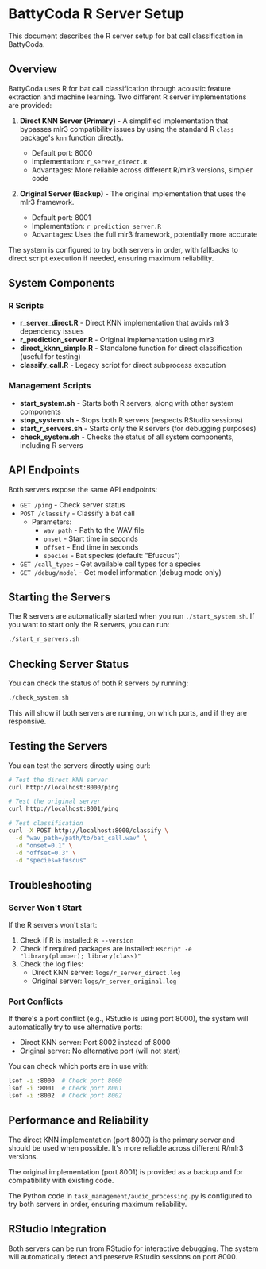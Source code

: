 # BattyCoda R Server Setup

This document describes the R server setup for bat call classification in BattyCoda.

## Overview

BattyCoda uses R for bat call classification through acoustic feature extraction and machine learning. Two different R server implementations are provided:

1. **Direct KNN Server (Primary)** - A simplified implementation that bypasses mlr3 compatibility issues by using the standard R `class` package's `knn` function directly.
   - Default port: 8000
   - Implementation: `r_server_direct.R`
   - Advantages: More reliable across different R/mlr3 versions, simpler code

2. **Original Server (Backup)** - The original implementation that uses the mlr3 framework.
   - Default port: 8001
   - Implementation: `r_prediction_server.R`
   - Advantages: Uses the full mlr3 framework, potentially more accurate

The system is configured to try both servers in order, with fallbacks to direct script execution if needed, ensuring maximum reliability.

## System Components

### R Scripts

- **r_server_direct.R** - Direct KNN implementation that avoids mlr3 dependency issues
- **r_prediction_server.R** - Original implementation using mlr3
- **direct_kknn_simple.R** - Standalone function for direct classification (useful for testing)
- **classify_call.R** - Legacy script for direct subprocess execution

### Management Scripts

- **start_system.sh** - Starts both R servers, along with other system components
- **stop_system.sh** - Stops both R servers (respects RStudio sessions)
- **start_r_servers.sh** - Starts only the R servers (for debugging purposes)
- **check_system.sh** - Checks the status of all system components, including R servers

## API Endpoints

Both servers expose the same API endpoints:

- `GET /ping` - Check server status
- `POST /classify` - Classify a bat call
  - Parameters:
    - `wav_path` - Path to the WAV file
    - `onset` - Start time in seconds
    - `offset` - End time in seconds
    - `species` - Bat species (default: "Efuscus")
- `GET /call_types` - Get available call types for a species
- `GET /debug/model` - Get model information (debug mode only)

## Starting the Servers

The R servers are automatically started when you run `./start_system.sh`. If you want to start only the R servers, you can run:

```bash
./start_r_servers.sh
```

## Checking Server Status

You can check the status of both R servers by running:

```bash
./check_system.sh
```

This will show if both servers are running, on which ports, and if they are responsive.

## Testing the Servers

You can test the servers directly using curl:

```bash
# Test the direct KNN server
curl http://localhost:8000/ping

# Test the original server
curl http://localhost:8001/ping

# Test classification
curl -X POST http://localhost:8000/classify \
  -d "wav_path=/path/to/bat_call.wav" \
  -d "onset=0.1" \
  -d "offset=0.3" \
  -d "species=Efuscus"
```

## Troubleshooting

### Server Won't Start

If the R servers won't start:

1. Check if R is installed: `R --version`
2. Check if required packages are installed: `Rscript -e "library(plumber); library(class)"`
3. Check the log files:
   - Direct KNN server: `logs/r_server_direct.log`
   - Original server: `logs/r_server_original.log`

### Port Conflicts

If there's a port conflict (e.g., RStudio is using port 8000), the system will automatically try to use alternative ports:

- Direct KNN server: Port 8002 instead of 8000
- Original server: No alternative port (will not start)

You can check which ports are in use with:

```bash
lsof -i :8000  # Check port 8000
lsof -i :8001  # Check port 8001
lsof -i :8002  # Check port 8002
```

## Performance and Reliability

The direct KNN implementation (port 8000) is the primary server and should be used when possible. It's more reliable across different R/mlr3 versions.

The original implementation (port 8001) is provided as a backup and for compatibility with existing code.

The Python code in `task_management/audio_processing.py` is configured to try both servers in order, ensuring maximum reliability.

## RStudio Integration

Both servers can be run from RStudio for interactive debugging. The system will automatically detect and preserve RStudio sessions on port 8000.